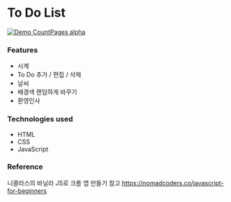 # To Do List
[![Demo CountPages alpha](https://media.giphy.com/media/qZRlpQnWuNzIv7F9sx/giphy.gif)](https://www.youtube.com/watch?v=XZYEsA1vzgg&feature=youtu.be)

### Features
- 시계
- To Do 추가 / 편집 / 삭제
- 날씨
- 배경색 랜덤하게 바꾸기
- 환영인사


### Technologies used
- HTML
- CSS
- JavaScript


### Reference
니콜라스의 바닐라 JS로 크롬 앱 만들기 참고
https://nomadcoders.co/javascript-for-beginners
